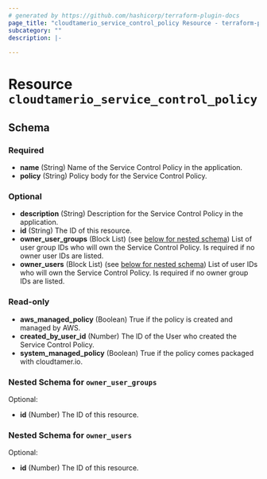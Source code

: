 ```yaml
---
# generated by https://github.com/hashicorp/terraform-plugin-docs
page_title: "cloudtamerio_service_control_policy Resource - terraform-provider-cloudtamerio"
subcategory: ""
description: |-
  
---
```


# Resource `cloudtamerio_service_control_policy`





<!-- schema generated by tfplugindocs -->
## Schema

### Required

- **name** (String) Name of the Service Control Policy in the application.
- **policy** (String) Policy body for the Service Control Policy.

### Optional

- **description** (String) Description for the Service Control Policy in the application.
- **id** (String) The ID of this resource.
- **owner_user_groups** (Block List) (see [below for nested schema](#nestedblock--owner_user_groups)) List of user group IDs who will own the Service Control Policy. Is required if no owner user IDs are listed.
- **owner_users** (Block List) (see [below for nested schema](#nestedblock--owner_users)) List of user IDs who will own the Service Control Policy. Is required if no owner group IDs are listed.

### Read-only

- **aws_managed_policy** (Boolean) True if the policy is created and managed by AWS.
- **created_by_user_id** (Number) The ID of the User who created the Service Control Policy.
- **system_managed_policy** (Boolean) True if the policy comes packaged with cloudtamer.io.

<a id="nestedblock--owner_user_groups"></a>
### Nested Schema for `owner_user_groups`

Optional:

- **id** (Number) The ID of this resource.


<a id="nestedblock--owner_users"></a>
### Nested Schema for `owner_users`

Optional:

- **id** (Number) The ID of this resource.


